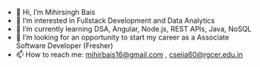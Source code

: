 - 👋 Hi, I’m Mihirsingh Bais
- 👀 I’m interested in Fullstack Development and Data Analytics
- 🌱 I’m currently learning DSA, Angular, Node.js, REST APIs, Java, NoSQL 
- 💞️ I’m looking for an opportunity to start my career as a Associate Software Developer (Fresher) 
- 📫 How to reach me: mihirbais16@gmail.com , cseiia60@rgcer.edu.in

<!---
mihirsingh1001/mihirsingh1001 is a ✨ special ✨ repository because its `README.md` (this file) appears on your GitHub profile.
You can click the Preview link to take a look at your cha
